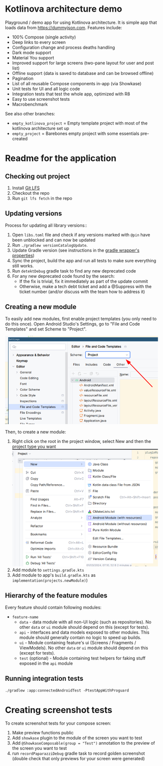 # Kotlinova architecture demo

Playground / demo app for using Kotlinova architecture. It is simple app that loads data from https://dummyjson.com.
Features include:

* 100% Compose (single activity)
* Deep links to every screen
* Configuration change and process deaths handling
* Dark mode support
* Material You support
* Improved support for large screens (two-pane layout for user and post list)
* Offline support (data is saved to database and can be browsed offline)
* Pagination
* List of all reusable Compose components in-app (via Showkase)
* Unit tests for UI and all logic code
* Integration tests that test the whole app, optimized with R8
* Easy to use screenshot tests
* Macrobenchmark

See also other branches:

* `empty_kotlinova_project` = Empty template project with most of the kotlinova architecture set up
* `empty_project` = Barebones empty project with some essentials pre-created

# Readme for the application

## Checking out project

1. Install [Git LFS](https://git-lfs.com/)
2. Checkout the repo
3. Run `git lfs fetch` in the repo

## Updating versions

Process for updating all library versions::

1. Open `libs.toml` file and check if any versions marked with `@pin` have been unblocked and can now be updated
2. Run `./gradlew versionCatalogUpdate`.
3. Update Gradle version (see instructions in the [gradle wrapper's properties](gradle/wrapper/gradle-wrapper.properties))
4. Sync the project, build the app and run all tests to make sure everything still works.
5. Run `detektDebug` gradle task to find any new deprecated code
6. For any new deprecated code found by the search:
    * If the fix is trivial, fix it immediately as part of the update commit
    * Otherwise, make a tech debt ticket and add a @Suppress with the ticket number
      (and/or discuss with the team how to address it)

## Creating a new module

To easily add new modules, first enable project templates (you only need to do this once).
Open Android Studio's Settings, go to "File and Code Templates" and set Scheme to "Project".

![](docs/enable_templates.png)

Then, to create a new module:

1. Right click on the root in the project window, select New and then the project type you want
  ![Image](docs/module-factory.png)
2. Add module to `settings.gradle.kts`
3. Add module to app's `build.gradle.kts` as `implementation(projects.newModule)`)

## Hierarchy of the feature modules

Every feature should contain following modules:

* `feature-name`
    * `data` - data module with all non-UI logic (such as repositories).
      No other `data` or `ui` module should depend on this (except for tests).
    * `api` - interfaces and data models exposed to other modules.
      This module should generally contain no logic to speed up builds.
    * `ui` - Module containing feature's ui (Screens / Fragments / ViewModels).
      No other `data` or `ui` module should depend on this (except for tests).
    * `test` (optional) - Module containing test helpers for faking stuff exposed in the `api` module

## Running integration tests

`./gradlew :app:connectedAndroidTest -PtestAppWithProguard`

# Creating screenshot tests

To create screenshot tests for your compose screen:

1. Make preview functions public
2. Add `showkase` plugin to the module of the screen you want to test
2. Add `@ShowkaseComposable(group = "Test")` annotation to the preview of the screen you want to test
3. run `recordPaparazziDebug` gradle task to record golden screenshot
   (double check that only previews for your screen were generated)
